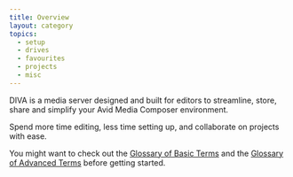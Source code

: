```yaml
---
title: Overview
layout: category
topics:
  - setup
  - drives
  - favourites
  - projects
  - misc
---
```


DIVA is a media server designed and built for editors to streamline, store, share and simplify your Avid Media Composer environment.

Spend more time editing, less time setting up, and collaborate on projects with ease.

You might want to check out the [Glossary of Basic Terms](/v2/articles/glossary-basic.html) and the [Glossary of Advanced Terms](/v2/articles/glossary-advanced.html) before getting started.
